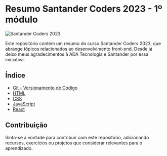 # Resumo Santander Coders 2023 - 1º módulo

![Santander Coders 2023](https://nodetalhe.com.br/wp-content/uploads/2022/07/Santander-esta-distribuindo-15-mil-bolsas-de-estudo-na-area-de-programacao.jpg)

Este repositório contém um resumo do curso Santander Coders 2023, que abrange tópicos relacionados ao desenvolvimento front-end. Desde já deixo meus agradecimentos à ADA Tecnologia e Santander por essa iniciativa.

## Índice

- [Git - Versionamento de Código](https://github.com/stolber/santander-coders-2023/tree/main/git-versionamento)
- [HTML](https://github.com/stolber/santander-coders-2023/tree/main/html)
- [CSS](https://github.com/stolber/santander-coders-2023/tree/main/css)
- [JavaScript](#javascript)
- [React](#react)

## Contribuição

Sinta-se à vontade para contribuir com este repositório, adicionando recursos, exercícios ou projetos que considerar relevantes para o aprendizado.

